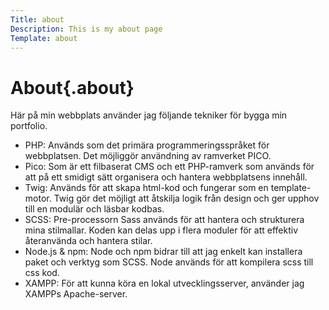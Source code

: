 ```yaml
---
Title: about
Description: This is my about page
Template: about
---
```


# About{.about}

Här på min webbplats använder jag följande tekniker för bygga min portfolio.

- PHP: Används som det primära programmeringsspråket för webbplatsen. Det möjliggör användning av ramverket PICO.
- Pico: Som är ett filbaserat CMS och ett PHP-ramverk som används för att på ett smidigt sätt organisera och hantera webbplatsens innehåll.
- Twig: Används för att skapa html-kod och fungerar som en template-motor. Twig gör det möjligt att åtskilja logik från design och ger upphov till en modulär och läsbar kodbas.
- SCSS: Pre-processorn Sass används för att hantera och strukturera mina stilmallar. Koden kan delas upp i flera moduler för att effektiv återanvända och hantera stilar.
- Node.js & npm: Node och npm bidrar till att jag enkelt kan installera paket och verktyg som SCSS. Node används för att kompilera scss till css kod.
- XAMPP: För att kunna köra en lokal utvecklingsserver, använder jag XAMPPs Apache-server.
